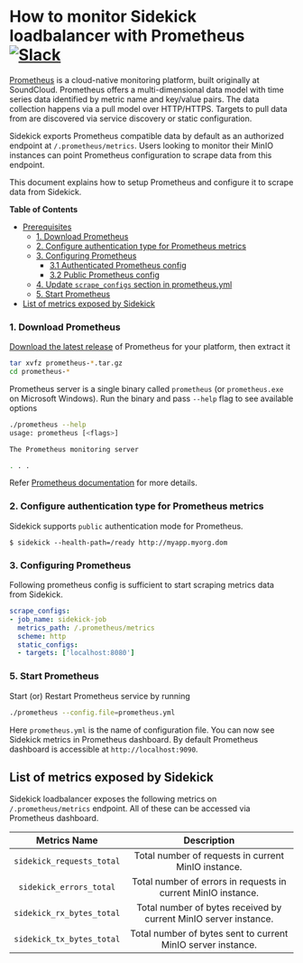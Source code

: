 # How to monitor Sidekick loadbalancer with Prometheus [![Slack](https://slack.min.io/slack?type=svg)](https://slack.min.io)

[Prometheus](https://prometheus.io) is a cloud-native monitoring platform, built originally at SoundCloud. Prometheus offers a multi-dimensional data model with time series data identified by metric name and key/value pairs. The data collection happens via a pull model over HTTP/HTTPS. Targets to pull data from are discovered via service discovery or static configuration.

Sidekick exports Prometheus compatible data by default as an authorized endpoint at `/.prometheus/metrics`. Users looking to monitor their MinIO instances can point Prometheus configuration to scrape data from this endpoint.

This document explains how to setup Prometheus and configure it to scrape data from Sidekick.

**Table of Contents**

- [Prerequisites](#prerequisites)
    - [1. Download Prometheus](#1-download-prometheus)
    - [2. Configure authentication type for Prometheus metrics](#2-configure-authentication-type-for-prometheus-metrics)
    - [3. Configuring Prometheus](#3-configuring-prometheus)
        - [3.1 Authenticated Prometheus config](#31-authenticated-prometheus-config)
        - [3.2 Public Prometheus config](#32-public-prometheus-config)
    - [4. Update `scrape_configs` section in prometheus.yml](#4-update-scrapeconfigs-section-in-prometheusyml)
    - [5. Start Prometheus](#5-start-prometheus)
- [List of metrics exposed by Sidekick](#list-of-metrics-exposed-by-sidekick)

### 1. Download Prometheus

[Download the latest release](https://prometheus.io/download) of Prometheus for your platform, then extract it

```sh
tar xvfz prometheus-*.tar.gz
cd prometheus-*
```

Prometheus server is a single binary called `prometheus` (or `prometheus.exe` on Microsoft Windows). Run the binary and pass `--help` flag to see available options

```sh
./prometheus --help
usage: prometheus [<flags>]

The Prometheus monitoring server

. . .

```

Refer [Prometheus documentation](https://prometheus.io/docs/introduction/first_steps/) for more details.

### 2. Configure authentication type for Prometheus metrics

Sidekick supports `public` authentication mode for Prometheus.

```
$ sidekick --health-path=/ready http://myapp.myorg.dom
```

### 3. Configuring Prometheus

Following prometheus config is sufficient to start scraping metrics data from Sidekick.

```yaml
scrape_configs:
- job_name: sidekick-job
  metrics_path: /.prometheus/metrics
  scheme: http
  static_configs:
  - targets: ['localhost:8080']
```

### 5. Start Prometheus

Start (or) Restart Prometheus service by running

```sh
./prometheus --config.file=prometheus.yml
```

Here `prometheus.yml` is the name of configuration file. You can now see Sidekick metrics in Prometheus dashboard. By default Prometheus dashboard is accessible at `http://localhost:9090`.

## List of metrics exposed by Sidekick

Sidekick loadbalancer exposes the following metrics on `/.prometheus/metrics` endpoint. All of these can be accessed via Prometheus dashboard.

| Metrics Name              | Description                                                      |
|:-------------------------:|:----------------------------------------------------------------:|
| `sidekick_requests_total` | Total number of requests in current MinIO instance.              |
| `sidekick_errors_total`   | Total number of errors in requests in current MinIO instance.    |
| `sidekick_rx_bytes_total` | Total number of bytes received by current MinIO server instance. |
| `sidekick_tx_bytes_total` | Total number of bytes sent to current MinIO server instance.     |
